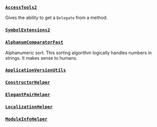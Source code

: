 ### [``AccessTools2``](xref:Bannerlord.ButterLib.Common.Helpers.AccessTools2)
Gives the ability to get a ``Delegate`` from a method. 

### [``SymbolExtensions2``](xref:Bannerlord.ButterLib.Common.Helpers.SymbolExtensions2)
    

### [``AlphanumComparatorFast``](xref:Bannerlord.ButterLib.Common.Helpers.AlphanumComparatorFast)
Alphanumeric sort. This sorting algorithm logically handles numbers in strings. It makes sense to humans.  

### [``ApplicationVersionUtils``](xref:Bannerlord.ButterLib.Common.Helpers.ApplicationVersionUtils)
  

### [``ConstructorHelper``](xref:Bannerlord.ButterLib.Common.Helpers.ConstructorHelper)
  

### [``ElegantPairHelper``](xref:Bannerlord.ButterLib.Common.Helpers.ElegantPairHelper)
  

### [``LocalizationHelper``](xref:Bannerlord.ButterLib.Common.Helpers.LocalizationHelper)
  

### [``ModuleInfoHelper``](xref:Bannerlord.ButterLib.Common.Helpers.ModuleInfoHelper)
  
